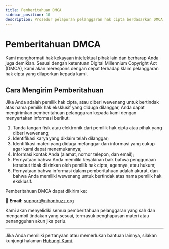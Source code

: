 ```yaml
---
title: Pemberitahuan DMCA
sidebar_position: 10
description: Prosedur pelaporan pelanggaran hak cipta berdasarkan DMCA.
---
```


# Pemberitahuan DMCA

Kami menghormati hak kekayaan intelektual pihak lain dan berharap Anda juga demikian. Sesuai dengan ketentuan Digital Millennium Copyright Act (DMCA), kami akan merespons dengan cepat terhadap klaim pelanggaran hak cipta yang dilaporkan kepada kami.

## Cara Mengirim Pemberitahuan

Jika Anda adalah pemilik hak cipta, atau diberi wewenang untuk bertindak atas nama pemilik hak eksklusif yang diduga dilanggar, Anda dapat mengirimkan pemberitahuan pelanggaran kepada kami dengan menyertakan informasi berikut:

1. Tanda tangan fisik atau elektronik dari pemilik hak cipta atau pihak yang diberi wewenang;
2. Identifikasi karya yang diklaim telah dilanggar;
3. Identifikasi materi yang diduga melanggar dan informasi yang cukup agar kami dapat menemukannya;
4. Informasi kontak Anda (alamat, nomor telepon, dan email);
5. Pernyataan bahwa Anda memiliki keyakinan baik bahwa penggunaan tersebut tidak diizinkan oleh pemilik hak cipta, agennya, atau hukum;
6. Pernyataan bahwa informasi dalam pemberitahuan adalah akurat, dan bahwa Anda memiliki wewenang untuk bertindak atas nama pemilik hak eksklusif.

Pemberitahuan DMCA dapat dikirim ke:

📩 **Email:** [support@nihonbuzz.org](mailto:support@nihonbuzz.org)

Kami akan menyelidiki semua pemberitahuan pelanggaran yang sah dan mengambil tindakan yang sesuai, termasuk penghapusan materi atau penangguhan akun jika perlu.

---

Jika Anda memiliki pertanyaan atau memerlukan bantuan lainnya, silakan kunjungi halaman [Hubungi Kami](/hubungi-kami).
